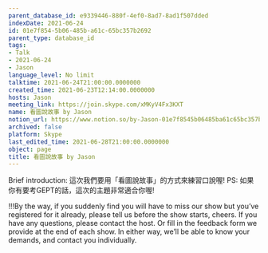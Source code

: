 ```yaml
---
parent_database_id: e9339446-880f-4ef0-8ad7-8ad1f507dded
indexDate: 2021-06-24
id: 01e7f854-5b06-485b-a61c-65bc357b2692
parent_type: database_id
tags:
- Talk
- 2021-06-24
- Jason
language_level: No limit
talktime: 2021-06-24T21:00:00.0000000
created_time: 2021-06-23T12:14:00.0000000
hosts: Jason
meeting_link: https://join.skype.com/xMKyV4Fx3KXT
name: 看圖說故事 by Jason
notion_url: https://www.notion.so/by-Jason-01e7f8545b06485ba61c65bc357b2692
archived: false
platform: Skype
last_edited_time: 2021-06-28T21:00:00.0000000
object: page
title: 看圖說故事 by Jason
---
```




Brief introduction: 這次我們要用「看圖說故事」的方式來練習口說喔!
PS: 如果你有要考GEPT的話，這次的主題非常適合你喔!

!!!By the way, if you suddenly find you will have to miss our show but you’ve registered for it already, please tell us before the show starts, cheers.
If you have any questions, please contact the host. Or fill in the feedback form we provide at the end of each show. In either way, we’ll be able to know your demands, and contact you individually.



